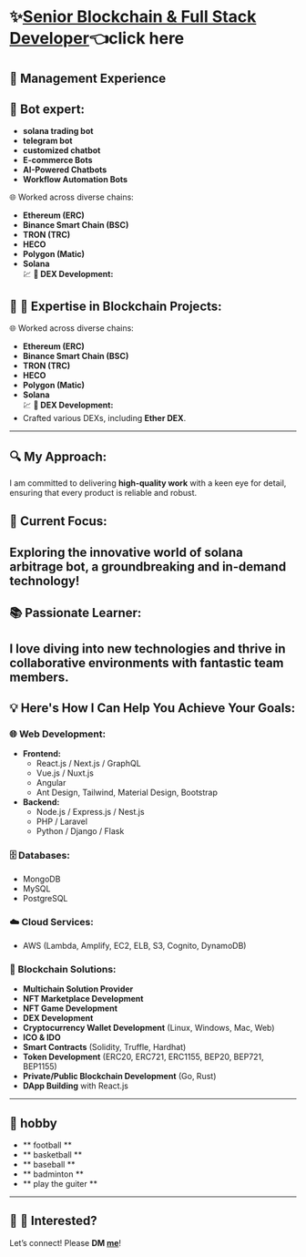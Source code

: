 # ✨[Senior Blockchain & Full Stack Developer](https://t.me/blockchainDeveloper_Ben)👈click here
💼 **Management Experience**
---
## 🚀 Bot expert:  
- **solana trading bot**  
- **telegram bot**  
- **customized chatbot** 
- **E-commerce Bots**  
- **AI-Powered Chatbots**  
- **Workflow Automation Bots**  

🌐 Worked across diverse chains:  
- **Ethereum (ERC)**  
- **Binance Smart Chain (BSC)**  
- **TRON (TRC)**  
- **HECO**  
- **Polygon (Matic)**  
- **Solana**  
💹 **💎 DEX Development:**

## 🚀 🔗 Expertise in Blockchain Projects:  
🌐 Worked across diverse chains:  
- **Ethereum (ERC)**  
- **Binance Smart Chain (BSC)**  
- **TRON (TRC)**  
- **HECO**  
- **Polygon (Matic)**  
- **Solana**  
💹 **💎 DEX Development:**  
- Crafted various DEXs, including **Ether DEX**.
---
## 🔍 My Approach:  
I am committed to delivering **high-quality work** with a keen eye for detail, ensuring that every product is reliable and robust. 
## 🌈 Current Focus:  
Exploring the innovative world of **solana arbitrage bot**, a groundbreaking and in-demand technology!
---
## 📚 Passionate Learner:  
I love diving into new technologies and thrive in collaborative environments with fantastic team members. 
---
## 💡 Here's How I Can Help You Achieve Your Goals:  
### 🌐 Web Development:
- **Frontend:**  
  - React.js / Next.js / GraphQL  
  - Vue.js / Nuxt.js  
  - Angular  
  - Ant Design, Tailwind, Material Design, Bootstrap  
- **Backend:**  
  - Node.js / Express.js / Nest.js  
  - PHP / Laravel  
  - Python / Django / Flask  
### 🗄️ Databases:
- MongoDB  
- MySQL  
- PostgreSQL  
### ☁️ Cloud Services:
- AWS (Lambda, Amplify, EC2, ELB, S3, Cognito, DynamoDB)  
### 🔗 Blockchain Solutions:
- **Multichain Solution Provider**  
- **NFT Marketplace Development**  
- **NFT Game Development**  
- **DEX Development**  
- **Cryptocurrency Wallet Development** (Linux, Windows, Mac, Web)  
- **ICO & IDO**  
- **Smart Contracts** (Solidity, Truffle, Hardhat)  
- **Token Development** (ERC20, ERC721, ERC1155, BEP20, BEP721, BEP1155)  
- **Private/Public Blockchain Development** (Go, Rust)  
- **DApp Building** with React.js  
---

## 💖 hobby
 - ** football **
 - ** basketball **
 - ** baseball **
 - ** badminton **
 - ** play the guiter **
---

## 📩 🌟 Interested?  
Let’s connect! Please **DM [me](https://t.me/blockchainDeveloper_Ben)**! 
